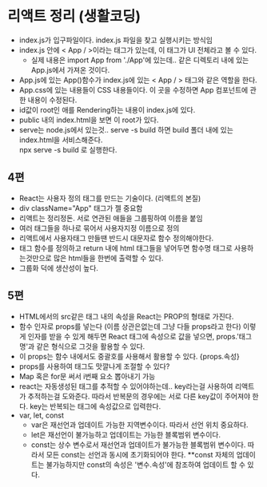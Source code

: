 # 리액트 정리 (생활코딩)

- index.js가 입구파일이다. index.js 파일을 찾고 실행시키는 방식임
- index.js 안에 < App / >이라는 태그가 있는데, 이 태그가 UI 전체라고 볼 수 있다.
    - 실제 내용은 import App from './App'에 있는데.. 같은 디렉토리 내에 있는 App.js에서 가져온 것이다.
- App.js에 있는 App()함수가 index.js에 있는 < App / > 태그와 같은 역할을 한다.
- App.css에 있는 내용들이 CSS 내용들이다. 이 곳을 수정하면 App 컴포넌트에 관한 내용이 수정된다.
- id값이 root인 애를 Rendering하는 내용이 index.js에 있다.
- public 내의 index.html을 보면 이 root가 있다.
- serve는 node.js에서 있는것.. serve -s build 하면 build 폴더 내에 있는 index.html을 서비스해준다.  
npx serve -s build 로 실행한다.

## 4편
- React는 사용자 정의 태그를 만드는 기술이다. (리액트의 본질)
- div className="App" 태그가 젤 중요함
- 리액트는 정리정돈. 서로 연관된 애들을 그룹핑하여 이름을 붙임
- 여러 태그들을 하나로 묶어서 사용자지정 이름으로 정의
- 리액트에서 사용자태그 만들땐 반드시 대문자로 함수 정의해야한다.
- 태그 함수를 정의하고 return 내에 html 태그들을 넣어두면 함수명 태그로 사용하는것만으로 많은 html들을 한번에 출력할 수 있다.
- 그룹화 덕에 생산성이 높다. 

## 5편
- HTML에서의 src같은 태그 내의 속성을 React는 PROP의 형태로 가진다.
- 함수 인자로 props를 넣는다 (이름 상관은없는데 그냥 다들 props라고 한다) 이렇게 인자를 받을 수 있게 해두면 React 태그에 속성으로 값을 넣으면, props.'태그명'과 같은 형식으로 그것을 활용할 수 있다.
- 이 props는 함수 내에서도 중괄호를 사용해서 활용할 수 있다. {props.속성}
- props를 사용하여 태그도 맛깔나게 조절할 수 있다?
- Map 혹은 for문 써서 i번째 요소 뽑아내기 가능
- react는 자동생성된 태그를 추적할 수 있어야하는데.. key라는걸 사용하여 리액트가 추적하는걸 도와준다. 따라서 반복문의 경우에는 서로 다른 key값이 주어져야 한다. key는 반복되는 태그에 속성값으로 입력한다.
- var, let, const  
    - var은 재선언과 업데이트 가능한 지역변수이다. 따라서 선언 위치 중요하다.  
    - let은 재선언이 불가능하고 업데이트는 가능한 블록범위 변수이다.
    - const는 상수 변수로서 재선언과 업데이트가 불가능한 블록범위 변수이다. 따라서 모든 const는 선언과 동시에 초기화되어야 한다. **const 자체의 업데이트는 불가능하지만 const의 속성은 '변수.속성'에 참조하여 업데이트 할 수 있다.
